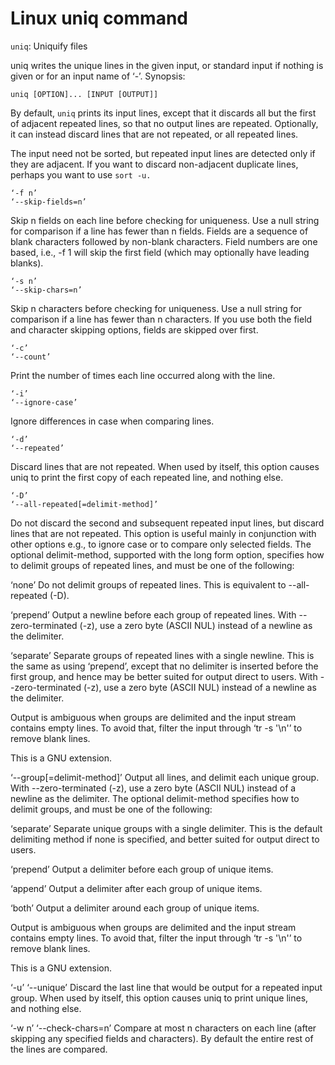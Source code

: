 # Linux uniq command 
`uniq`: Uniquify files

uniq writes the unique lines in the given input, or standard input if nothing is given or for an input name of ‘-’. Synopsis:

`uniq [OPTION]... [INPUT [OUTPUT]]`

By default, `uniq` prints its input lines, except that it discards all but the first of adjacent repeated lines, so that no output lines are repeated. Optionally, it can instead discard lines that are not repeated, or all repeated lines.

The input need not be sorted, but repeated input lines are detected only if they are adjacent. If you want to discard non-adjacent duplicate lines, perhaps you want to use `sort -u.`

```
‘-f n’
‘--skip-fields=n’
```
Skip n fields on each line before checking for uniqueness. Use a null string for comparison if a line has fewer than n fields. Fields are a sequence of blank characters followed by non-blank characters. Field numbers are one based, i.e., -f 1 will skip the first field (which may optionally have leading blanks).

```
‘-s n’
‘--skip-chars=n’
```
Skip n characters before checking for uniqueness. Use a null string for comparison if a line has fewer than n characters. If you use both the field and character skipping options, fields are skipped over first.

```
‘-c’
‘--count’
```
Print the number of times each line occurred along with the line.

```
‘-i’
‘--ignore-case’
```
Ignore differences in case when comparing lines.

```
‘-d’
‘--repeated’
```
Discard lines that are not repeated. When used by itself, this option causes uniq to print the first copy of each repeated line, and nothing else.

```
‘-D’
‘--all-repeated[=delimit-method]’
```
Do not discard the second and subsequent repeated input lines, but discard lines that are not repeated. This option is useful mainly in conjunction with other options e.g., to ignore case or to compare only selected fields. The optional delimit-method, supported with the long form option, specifies how to delimit groups of repeated lines, and must be one of the following:

‘none’
Do not delimit groups of repeated lines. This is equivalent to --all-repeated (-D).

‘prepend’
Output a newline before each group of repeated lines. With --zero-terminated (-z), use a zero byte (ASCII NUL) instead of a newline as the delimiter.

‘separate’
Separate groups of repeated lines with a single newline. This is the same as using ‘prepend’, except that no delimiter is inserted before the first group, and hence may be better suited for output direct to users. With --zero-terminated (-z), use a zero byte (ASCII NUL) instead of a newline as the delimiter.

Output is ambiguous when groups are delimited and the input stream contains empty lines. To avoid that, filter the input through ‘tr -s '\n'’ to remove blank lines.

This is a GNU extension.

‘--group[=delimit-method]’
Output all lines, and delimit each unique group. With --zero-terminated (-z), use a zero byte (ASCII NUL) instead of a newline as the delimiter. The optional delimit-method specifies how to delimit groups, and must be one of the following:

‘separate’
Separate unique groups with a single delimiter. This is the default delimiting method if none is specified, and better suited for output direct to users.

‘prepend’
Output a delimiter before each group of unique items.

‘append’
Output a delimiter after each group of unique items.

‘both’
Output a delimiter around each group of unique items.

Output is ambiguous when groups are delimited and the input stream contains empty lines. To avoid that, filter the input through ‘tr -s '\n'’ to remove blank lines.

This is a GNU extension.

‘-u’
‘--unique’
Discard the last line that would be output for a repeated input group. When used by itself, this option causes uniq to print unique lines, and nothing else.

‘-w n’
‘--check-chars=n’
Compare at most n characters on each line (after skipping any specified fields and characters). By default the entire rest of the lines are compared.
```
